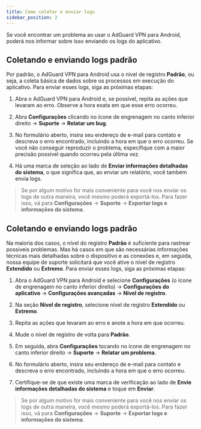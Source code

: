 ```yaml
---
title: Como coletar e enviar logs
sidebar_position: 2
---
```


Se você encontrar um problema ao usar o AdGuard VPN para Android, poderá nos informar sobre isso enviando os logs do aplicativo.

## Coletando e enviando logs padrão

Por padrão, o AdGuard VPN para Android usa o nível de registro **Padrão**, ou seja, a coleta básica de dados sobre os processos em execução do aplicativo. Para enviar esses logs, siga as próximas etapas:

1. Abra o AdGuard VPN para Android e, se possível, repita as ações que levaram ao erro. Observe a hora exata em que esse erro ocorreu.

2. Abra **Configurações** clicando no ícone de engrenagem no canto inferior direito → **Suporte** → **Relatar um bug**.

3. No formulário aberto, insira seu endereço de e-mail para contato e descreva o erro encontrado, incluindo a hora em que o erro ocorreu. Se você não conseguir reproduzir o problema, especifique com a maior precisão possível quando ocorreu pela última vez.

4. Há uma marca de seleção ao lado de **Enviar informações detalhadas do sistema**, o que significa que, ao enviar um relatório, você também envia logs.
> Se por algum motivo for mais conveniente para você nos enviar os logs de outra maneira, você mesmo poderá exportá-los. Para fazer isso, vá para **Configurações** → **Suporte** → **Exportar logs e informações do sistema**.

## Coletando e enviando logs padrão

Na maioria dos casos, o nível do registro **Padrão** é suficiente para rastrear possíveis problemas. Mas há casos em que são necessárias informações técnicas mais detalhadas sobre o dispositivo e as conexões e, em seguida, nossa equipe de suporte solicitará que você ative o nível de registro **Extendido** ou **Extremo**. Para enviar esses logs, siga as próximas etapas:

1. Abra o AdGuard VPN para Android e selecione **Configurações** (o ícone de engrenagem no canto inferior direito) → **Configurações do aplicativo** → **Configurações avançadas** → **Nível de registro**.

2. Na seção **Nível de registro**, selecione nível de registro **Extendido** ou **Extremo**.

3. Repita as ações que levaram ao erro e anote a hora em que ocorreu.

4. Mude o nível de registro de volta para **Padrão**.

5. Em seguida, abra **Configurações** tocando no ícone de engrenagem no canto inferior direito → **Suporte** → **Relatar um problema**.

6. No formulário aberto, insira seu endereço de e-mail para contato e descreva o erro encontrado, incluindo a hora em que o erro ocorreu.

7. Certifique-se de que existe uma marca de verificação ao lado de **Envie informações detalhadas do sistema** e toque em **Enviar**.
> Se por algum motivo for mais conveniente para você nos enviar os logs de outra maneira, você mesmo poderá exportá-los. Para fazer isso, vá para **Configurações** → **Suporte** → **Exportar logs e informações do sistema**.